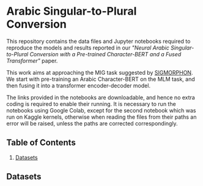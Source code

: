 # Arabic Singular-to-Plural Conversion

This repository contains the data files and Jupyter notebooks required to reproduce the models and results reported in our *"Neural Arabic Singular-to-Plural Conversion with a Pre-trained Character-BERT and a Fused Transformer"* paper.

This work aims at approaching the MIG task suggested by [SIGMORPHON](https://github.com/sigmorphon/2022InflectionST/blob/main/part2/README.md). We start with pre-training an Arabic Character-BERT on the MLM task, and then fusing it into a transformer encoder-decoder model.

The links provided in the notebooks are downloadable, and hence no extra coding is required to enable their running. It is necessary to run the notebooks using Google Colab, except for the second notebook which was run on Kaggle kernels, otherwise when reading the files from their paths an error will be raised, unless the paths are corrected correspondingly.

## Table of Contents
1. [Datasets](#datasets)

## Datasets
